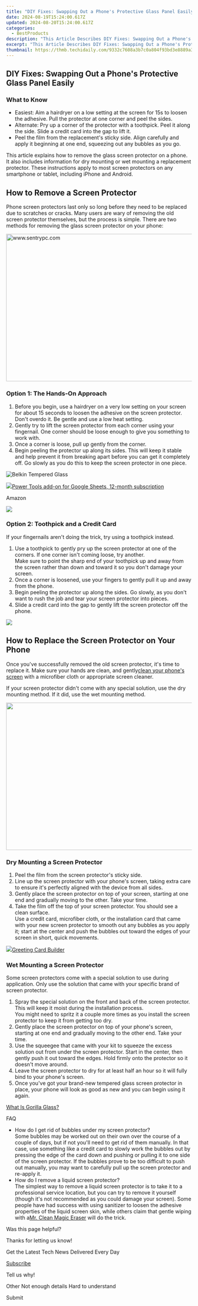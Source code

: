 ```yaml
---
title: "DIY Fixes: Swapping Out a Phone's Protective Glass Panel Easily"
date: 2024-08-19T15:24:00.617Z
updated: 2024-08-20T15:24:00.617Z
categories:
  - BestProducts
description: "This Article Describes DIY Fixes: Swapping Out a Phone's Protective Glass Panel Easily"
excerpt: "This Article Describes DIY Fixes: Swapping Out a Phone's Protective Glass Panel Easily"
thumbnail: https://thmb.techidaily.com/9332c7608a3b7c0a804f93bd3e8889a390304fedee62792e7be872d16bace959.jpg
---
```


## DIY Fixes: Swapping Out a Phone's Protective Glass Panel Easily
### What to Know

* Easiest: Aim a hairdryer on a low setting at the screen for 15s to loosen the adhesive. Pull the protector at one corner and peel the sides.
* Alternate: Pry up a corner of the protector with a toothpick. Peel it along the side. Slide a credit card into the gap to lift it.
* Peel the film from the replacement's sticky side. Align carefully and apply it beginning at one end, squeezing out any bubbles as you go.

 This article explains how to remove the glass screen protector on a phone. It also includes information for dry mounting or wet mounting a replacement protector. These instructions apply to most screen protectors on any smartphone or tablet, including iPhone and Android.

## How to Remove a Screen Protector

 Phone screen protectors last only so long before they need to be replaced due to scratches or cracks. Many users are wary of removing the old screen protector themselves, but the process is simple. There are two methods for removing the glass screen protector on your phone:

<!-- affiliate ads begin -->
<a href="https://sentrypc.7eer.net/c/5597632/398453/3022" target="_top" id="398453"><img src="//a.impactradius-go.com/display-ad/3022-398453" border="0" alt="www.sentrypc.com" width="580" height="400"/></a><img height="0" width="0" src="https://sentrypc.7eer.net/i/5597632/398453/3022" style="position:absolute;visibility:hidden;" border="0" />
<!-- affiliate ads end -->
### Option 1: The Hands-On Approach

1. Before you begin, use a hairdryer on a very low setting on your screen for about 15 seconds to loosen the adhesive on the screen protector.  
Don't overdo it. Be gentle and use a low heat setting.
2. Gently try to lift the screen protector from each corner using your fingernail. One corner should be loose enough to give you something to work with.
3. Once a corner is loose, pull up gently from the corner.
4. Begin peeling the protector up along its sides. This will keep it stable and help prevent it from breaking apart before you can get it completely off. Go slowly as you do this to keep the screen protector in one piece.

![Belkin Tempered Glass](https://www.lifewire.com/thmb/98MdC2Pq4TL0-FaoDISgTy7oIPA=/1500x0/filters:no_upscale():max_bytes(150000):strip_icc():format(webp)/belkin-tempered-glass-950da952405a43d7ae470eae0e348745.png)

<!-- affiliate ads begin -->
<a href="https://secure.2checkout.com/order/checkout.php?PRODS=4721564&QTY=1&AFFILIATE=108875&CART=1"><img src="https://secure.avangate.com/images/merchant/c14a8df1e1b4d5297e9cb30cb34d5a00/products/copy_power-tools-48.png" border="0">Power Tools add-on for Google Sheets, 12-month subscription</a>
<!-- affiliate ads end -->
Amazon

<!-- affiliate ads begin -->
<a href="https://secure.2checkout.com/order/checkout.php?PRODS=4620780&QTY=1&AFFILIATE=108875&CART=1"><img src="https://secure.avangate.com/images/merchant/07dd4d5a72f5740ef0f035f201951476/728__90banner.jpg" border="0"></a>
<!-- affiliate ads end -->
### Option 2: Toothpick and a Credit Card

 If your fingernails aren't doing the trick, try using a toothpick instead.

1. Use a toothpick to gently pry up the screen protector at one of the corners. If one corner isn't coming loose, try another.  
 Make sure to point the sharp end of your toothpick up and away from the screen rather than down and toward it so you don't damage your screen.
2. Once a corner is loosened, use your fingers to gently pull it up and away from the phone.
3. Begin peeling the protector up along the sides. Go slowly, as you don't want to rush the job and tear your screen protector into pieces.
4. Slide a credit card into the gap to gently lift the screen protector off the phone.

<!-- affiliate ads begin -->
<a href="https://store.iobit.com/order/checkout.php?PRODS=4596923&QTY=1&AFFILIATE=108875&CART=1"><img src="https://secure.avangate.com/images/merchant/184260348236f9554fe9375772ff966e/ascscan_468X60.png" border="0"></a>
<!-- affiliate ads end -->
## How to Replace the Screen Protector on Your Phone

 Once you've successfully removed the old screen protector, it's time to replace it. Make sure your hands are clean, and gently[clean your phone's screen](https://www.lifewire.com/how-to-clean-phone-screen-4688907) with a microfiber cloth or appropriate screen cleaner.

 If your screen protector didn't come with any special solution, use the dry mounting method. If it did, use the wet mounting method.

<!-- affiliate ads begin -->
<a href="https://aidotcom.pxf.io/c/5597632/2086436/19576" target="_top" id="2086436"><img src="//a.impactradius-go.com/display-ad/19576-2086436" border="0" alt="" width="1500" height="400"/></a><img height="0" width="0" src="https://imp.pxf.io/i/5597632/2086436/19576" style="position:absolute;visibility:hidden;" border="0" />
<!-- affiliate ads end -->
### Dry Mounting a Screen Protector

1. Peel the film from the screen protector's sticky side.
2. Line up the screen protector with your phone's screen, taking extra care to ensure it's perfectly aligned with the device from all sides.
3. Gently place the screen protector on top of your screen, starting at one end and gradually moving to the other. Take your time.
4. Take the film off the top of your screen protector. You should see a clean surface.  
 Use a credit card, microfiber cloth, or the installation card that came with your new screen protector to smooth out any bubbles as you apply it; start at the center and push the bubbles out toward the edges of your screen in short, quick movements.

<!-- affiliate ads begin -->
<a href="https://secure.2checkout.com/order/checkout.php?PRODS=2067133&QTY=1&AFFILIATE=108875&CART=1"><img src="https://www.pearlmountainsoft.com/n_img/product/gcb/banScrn.jpg" border="0">Greeting Card Builder</a>
<!-- affiliate ads end -->
### Wet Mounting a Screen Protector

 Some screen protectors come with a special solution to use during application. Only use the solution that came with your specific brand of screen protector.

1. Spray the special solution on the front and back of the screen protector. This will keep it moist during the installation process.  
 You might need to spritz it a couple more times as you install the screen protector to keep it from getting too dry.
2. Gently place the screen protector on top of your phone's screen, starting at one end and gradually moving to the other end. Take your time.
3. Use the squeegee that came with your kit to squeeze the excess solution out from under the screen protector. Start in the center, then gently push it out toward the edges. Hold firmly onto the protector so it doesn't move around.
4. Leave the screen protector to dry for at least half an hour so it will fully bind to your phone's screen.
5. Once you've got your brand-new tempered glass screen protector in place, your phone will look as good as new and you can begin using it again.

[What Is Gorilla Glass?](https://www.lifewire.com/gorilla-glass-4160832)

 FAQ

* How do I get rid of bubbles under my screen protector?  
 Some bubbles may be worked out on their own over the course of a couple of days, but if not you'll need to get rid of them manually. In that case, use something like a credit card to slowly work the bubbles out by pressing the edge of the card down and pushing or pulling it to one side of the screen protector. If the bubbles prove to be too difficult to push out manually, you may want to carefully pull up the screen protector and re-apply it.
* How do I remove a liquid screen protector?  
 The simplest way to remove a liquid screen protector is to take it to a professional service location, but you can try to remove it yourself (though it's not recommended as you could damage your screen). Some people have had success with using sanitizer to loosen the adhesive properties of the liquid screen skin, while others claim that gentle wiping with a[Mr. Clean Magic Eraser](https://www.mrclean.com/en-us/shop-products/magic-erasers/) will do the trick.

Was this page helpful?

Thanks for letting us know!

 Get the Latest Tech News Delivered Every Day

[Subscribe](https://www.lifewire.com/#)

Tell us why!

 Other  Not enough details  Hard to understand

 Submit

<ins class="adsbygoogle"
     style="display:block"
     data-ad-format="autorelaxed"
     data-ad-client="ca-pub-7571918770474297"
     data-ad-slot="1223367746"></ins>



<ins class="adsbygoogle"
     style="display:block"
     data-ad-client="ca-pub-7571918770474297"
     data-ad-slot="8358498916"
     data-ad-format="auto"
     data-full-width-responsive="true"></ins>


